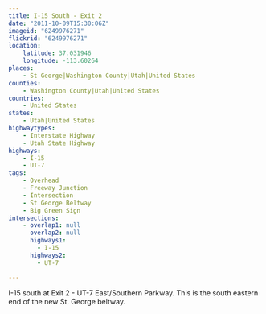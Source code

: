 ```yaml
---
title: I-15 South - Exit 2
date: "2011-10-09T15:30:06Z"
imageid: "6249976271"
flickrid: "6249976271"
location:
    latitude: 37.031946
    longitude: -113.60264
places:
    - St George|Washington County|Utah|United States
counties:
    - Washington County|Utah|United States
countries:
    - United States
states:
    - Utah|United States
highwaytypes:
    - Interstate Highway
    - Utah State Highway
highways:
    - I-15
    - UT-7
tags:
    - Overhead
    - Freeway Junction
    - Intersection
    - St George Beltway
    - Big Green Sign
intersections:
    - overlap1: null
      overlap2: null
      highways1:
        - I-15
      highways2:
        - UT-7

---
```

I-15 south at Exit 2 - UT-7 East/Southern Parkway.  This is the south eastern end of the new St. George beltway.